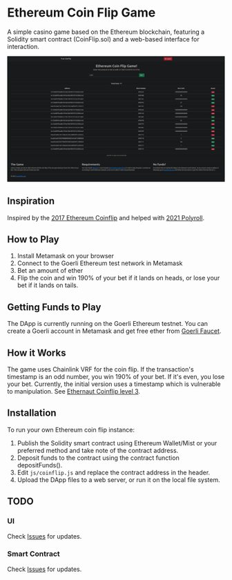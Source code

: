 # Ethereum Coin Flip Game

A simple casino game based on the Ethereum blockchain, featuring a Solidity smart contract (CoinFlip.sol) and a web-based interface for interaction.

![screenshot](screenshot.png)


## Inspiration
Inspired by the [2017 Ethereum Coinflip](https://github.com/mariopino/ethereum-coinflip/) and helped with [2021 Polyroll](https://github.com/polyroll/polyroll-game-v2).

## How to Play
1. Install Metamask on your browser
2. Connect to the Goerli Ethereum test network in Metamask
3. Bet an amount of ether
4. Flip the coin and win 190% of your bet if it lands on heads, or lose your bet if it lands on tails.

## Getting Funds to Play
The DApp is currently running on the Goerli Ethereum testnet. You can create a Goerli account in Metamask and get free ether from [Goerli Faucet](https://goerlifaucet.com/).

## How it Works
The game uses Chainlink VRF for the coin flip. If the transaction's timestamp is an odd number, you win 190% of your bet. If it's even, you lose your bet. Currently, the initial version uses a timestamp which is vulnerable to manipulation. See [Ethernaut Coinflip level 3](https://ethernaut.openzeppelin.com/). 

## Installation
To run your own Ethereum coin flip instance:
1. Publish the Solidity smart contract using Ethereum Wallet/Mist or your preferred method and take note of the contract address.
2. Deposit funds to the contract using the contract function depositFunds().
3. Edit `js/coinflip.js` and replace the contract address in the header.
4. Upload the DApp files to a web server, or run it on the local file system.

## TODO
### UI
Check [Issues](https://github.com/YasuBlockchain/TrueCoinflip/issues) for updates.

### Smart Contract
Check [Issues](https://github.com/YasuBlockchain/TrueCoinflip/issues) for updates.

